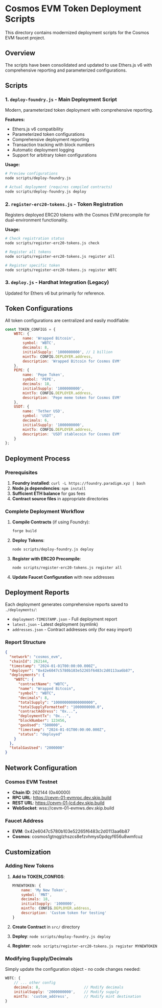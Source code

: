 # Cosmos EVM Token Deployment Scripts

This directory contains modernized deployment scripts for the Cosmos EVM faucet project.

## Overview

The scripts have been consolidated and updated to use Ethers.js v6 with comprehensive reporting and parameterized configurations.

## Scripts

### 1. `deploy-foundry.js` - Main Deployment Script
Modern, parameterized token deployment with comprehensive reporting.

**Features:**
- Ethers.js v6 compatibility
- Parameterized token configurations
- Comprehensive deployment reporting
- Transaction tracking with block numbers
- Automatic deployment logging
- Support for arbitrary token configurations

**Usage:**
```bash
# Preview configurations
node scripts/deploy-foundry.js

# Actual deployment (requires compiled contracts)
node scripts/deploy-foundry.js deploy
```

### 2. `register-erc20-tokens.js` - Token Registration
Registers deployed ERC20 tokens with the Cosmos EVM precompile for dual-environment functionality.

**Usage:**
```bash
# Check registration status
node scripts/register-erc20-tokens.js check

# Register all tokens
node scripts/register-erc20-tokens.js register all

# Register specific token
node scripts/register-erc20-tokens.js register WBTC
```

### 3. `deploy.js` - Hardhat Integration (Legacy)
Updated for Ethers v6 but primarily for reference.

## Token Configurations

All token configurations are centralized and easily modifiable:

```javascript
const TOKEN_CONFIGS = {
    WBTC: {
        name: 'Wrapped Bitcoin',
        symbol: 'WBTC',
        decimals: 8,
        initialSupply: '1000000000', // 1 billion
        mintTo: CONFIG.DEPLOYER.address,
        description: 'Wrapped Bitcoin for Cosmos EVM'
    },
    PEPE: {
        name: 'Pepe Token',
        symbol: 'PEPE',
        decimals: 18,
        initialSupply: '1000000000',
        mintTo: CONFIG.DEPLOYER.address,
        description: 'Pepe meme token for Cosmos EVM'
    },
    USDT: {
        name: 'Tether USD',
        symbol: 'USDT',
        decimals: 6,
        initialSupply: '1000000000',
        mintTo: CONFIG.DEPLOYER.address,
        description: 'USDT stablecoin for Cosmos EVM'
    }
};
```

## Deployment Process

### Prerequisites
1. **Foundry installed**: `curl -L https://foundry.paradigm.xyz | bash`
2. **Node.js dependencies**: `npm install`
3. **Sufficient ETH balance** for gas fees
4. **Contract source files** in appropriate directories

### Complete Deployment Workflow

1. **Compile Contracts** (if using Foundry):
   ```bash
   forge build
   ```

2. **Deploy Tokens**:
   ```bash
   node scripts/deploy-foundry.js deploy
   ```

3. **Register with ERC20 Precompile**:
   ```bash
   node scripts/register-erc20-tokens.js register all
   ```

4. **Update Faucet Configuration** with new addresses

## Deployment Reports

Each deployment generates comprehensive reports saved to `./deployments/`:

- `deployment-TIMESTAMP.json` - Full deployment report
- `latest.json` - Latest deployment (symlink)
- `addresses.json` - Contract addresses only (for easy import)

### Report Structure
```json
{
  "network": "cosmos_evm",
  "chainId": 262144,
  "timestamp": "2024-01-01T00:00:00.000Z",
  "deployer": "0x42e6047c5780b103e52265f6483c2d0113aa6b87",
  "deployments": {
    "WBTC": {
      "contractName": "WBTC",
      "name": "Wrapped Bitcoin",
      "symbol": "WBTC",
      "decimals": 8,
      "totalSupply": "100000000000000000",
      "totalSupplyFormatted": "1000000000.0",
      "contractAddress": "0x...",
      "deploymentTx": "0x...",
      "blockNumber": 123456,
      "gasUsed": "500000",
      "timestamp": "2024-01-01T00:00:00.000Z",
      "status": "deployed"
    }
  },
  "totalGasUsed": "2000000"
}
```

## Network Configuration

### Cosmos EVM Testnet
- **Chain ID**: 262144 (0x40000)
- **RPC URL**: https://cevm-01-evmrpc.dev.skip.build
- **REST URL**: https://cevm-01-lcd.dev.skip.build
- **WebSocket**: wss://cevm-01-evmws.dev.skip.build

### Faucet Address
- **EVM**: 0x42e6047c5780b103e52265f6483c2d0113aa6b87
- **Cosmos**: cosmos1gtnqglzhszcs8efzvhmys0pdqyf656u8wmfcuz

## Customization

### Adding New Tokens

1. **Add to TOKEN_CONFIGS**:
   ```javascript
   MYNEWTOKEN: {
       name: 'My New Token',
       symbol: 'MNT',
       decimals: 18,
       initialSupply: '1000000',
       mintTo: CONFIG.DEPLOYER.address,
       description: 'Custom token for testing'
   }
   ```

2. **Create Contract** in `src/` directory
3. **Deploy**: `node scripts/deploy-foundry.js deploy`
4. **Register**: `node scripts/register-erc20-tokens.js register MYNEWTOKEN`

### Modifying Supply/Decimals

Simply update the configuration object - no code changes needed:

```javascript
WBTC: {
    // ... other config
    decimals: 8,                    // Modify decimals
    initialSupply: '2000000000',    // Modify supply
    mintTo: 'custom_address',       // Modify mint destination
}
```
